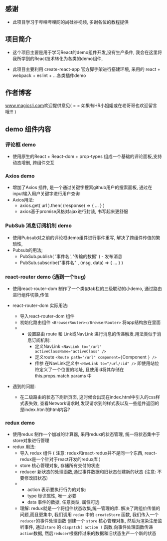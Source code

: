 ##  感谢
  + 此项目学习于哔哩哔哩网的尚硅谷视频, 多谢各位的教程提供
## 项目简介
  + 这个项目主要是用于学习React的demo组件开发,没有生产条件, 我会在这里将我所学到的React技术转化为各类的demo组件,

  + 此项目主要利用 create-react-app 官方脚手架进行搭建环境, 采用的 react + webpack + eslint + ...各类插件demo
    
## 作者博客 
   <a href="www.magicsli.com">www.magicsli.com</a>欢迎提供意见( = =  如果有HR小姐姐或在老哥哥也欢迎留言哦!!! )

## demo 组件内容

###  评论框 demo   
  + 使用原生的React + React-dom + prop-types 组成一个基础的评论面板,支持动态增删, 跨组件交互

###  Axios demo
  + 增加了Axios 插件, 是一个通过关键字搜索github用户的搜索面板, 通过在input输入用户关键字进行用户查询
  + Axios用法:
      - axios.get( url ).then( (response) => { ... } )
      - axios基于promise风格对ajax进行封装, 书写起来更舒服

### PubSub 消息订阅机制 demo
  + 使用Pubsub对之前的评论框demo组件进行事件重写, 解决了跨组件传值的繁琐性, 
  + Pubsub的用法;
    - PubSub.publish( '事件名', '传输的数据'  )    -  发布消息
    - PubSub.subscribe("事件名" , (msg, data) => {
      ...
    }  )

### react-router demo (遇到一个bug)
  + 使用react-router-dom 制作了一个类似tab栏的三级联动的小demo, 通过路由进行组件切换,传值
  + react-router-dom 实际用法:
      - 导入react-router-dom 组件
      - 初始化路由组件 `<BrowserRouter></BrowserRouter>` 将app结构放在里面
      - + 设置路由 route 和 Link或NavLink 进行消息的传递触发.用法类似于消息订阅机制:
          - 定义NavLink `<NavLink to="/url" activeClassName="activeClass" />`
          - 定义route   `<Route path="/url" component={`Component `} />`
          - 传参 在NavLink定义中 `<NavLink to="/url/:id" />` 即使用站位符定义了一个位置的地址, 且使用id将其存储在 this.props.match.params 中

  + 遇到的问题:
    - 在二级路由的状态下刷新页面, 这时候会出现在index.html中引入的css样式表失效, 查看Network请求时,发现请求到的样式表以及一些组件返回的是index.html的html内容?

### redux demo 
 + 使用redux 制作一个加减的计算器, 采用redux的状态管理, 统一将状态集中于store对象进行管理
 + redux 用法:
    - 导入 redux 组件 ( 注意: redux和react-redux并不是同一个东西, react-redux是一个针对于react开发的redux库 )
    - store 核心管理对象, 存储所有交付的状态
    - reducer 新状态的处理函数,通过事件数据和旧状态创建新的状态 (注意: 不要修改旧状态)
    - + action 表示要执行行为的对象:
      - type  标识属性, 唯一,必要
      - data  事件的数据, 任意类型, 属性可选
    - 理解: 
        redux就是一个将组件状态收集,统一管理的库. 解决了跨组价传值的问题,而且更集中,
        我们调用 `redux` 中的 `createStore` 函数, 我们传入一个`reducer`的事件处理函数  创建一个 `store` 核心管理对象, 
        然后为渲染注册监听事件, 通过`store` 的 `dispatch( action )` 函数,向事件处理函数传递`action`数据, 然后`reducer`根据传过来的数据和旧状态生产一个新的状态